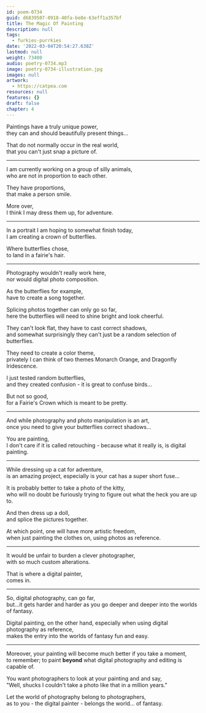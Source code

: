 ```yaml
---
id: poem-0734
guid: d6839507-0918-40fa-be8e-63eff1a357bf
title: The Magic Of Painting
description: null
tags:
  - furkies-purrkies
date: '2022-03-04T20:54:27.638Z'
lastmod: null
weight: 73400
audio: poetry-0734.mp3
image: poetry-0734-illustration.jpg
images: null
artwork:
  - https://catpea.com
resources: null
features: {}
draft: false
chapter: 4
---
```


Paintings have a truly unique power,\
they can and should beautifully present things...

That do not normally occur in the real world,\
that you can't just snap a picture of.

---

I am currently working on a group of silly animals,\
who are not in proportion to each other.

They have proportions,\
that make a person smile.

More over,\
I think I may dress them up, for adventure.

---

In a portrait I am hoping to somewhat finish today,\
I am creating a crown of butterflies.

Where butterflies chose,\
to land in a fairie's hair.

---

Photography wouldn't really work here,\
nor would digital photo composition.

As the butterflies for example,\
have to create a song together.

Splicing photos together can only go so far,\
here the butterflies will need to shine bright and look cheerful.

They can't look flat, they have to cast correct shadows,\
and somewhat surprisingly they can't just be a random selection of butterflies.

They need to create a color theme,\
privately I can think of two themes Monarch Orange, and Dragonfly Iridescence.

I just tested random butterflies,\
and they created confusion - it is great to confuse birds...

But not so good,\
for a Fairie's Crown which is meant to be pretty.

---

And while photography and photo manipulation is an art,\
once you need to give your butterflies correct shadows...

You are painting,\
I don't care if it is called retouching - because what it really is, is digital painting.

---

While dressing up a cat for adventure,\
is an amazing project, especially is your cat has a super short fuse...

It is probably better to take a photo of the kitty,\
who will no doubt be furiously trying to figure out what the heck you are up to.

And then dress up a doll,\
and splice the pictures together.

At which point, one will have more artistic freedom,\
when just painting the clothes on, using photos as reference.

---

It would be unfair to burden a clever photographer,\
with so much custom alterations.

That is where a digital painter,\
comes in.

---

So, digital photography, can go far,\
but...it gets harder and harder as you go deeper and deeper into the worlds of fantasy.

Digital painting, on the other hand, especially when using digital photography as reference,\
makes the entry into the worlds of fantasy fun and easy.

---

Moreover, your painting will become much better if you take a moment,\
to remember; to paint **beyond** what digital photography and editing is capable of.

You want photographers to look at your painting and and say,\
"Well, shucks I couldn't take a photo like that in a million years."

Let the world of photography belong to photographers,\
as to you - the digital painter - belongs the world... of fantasy.
